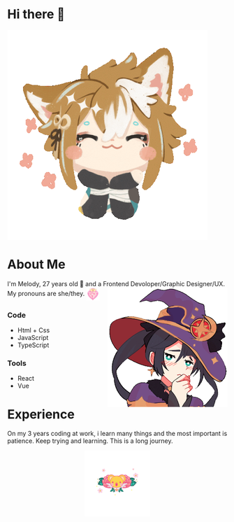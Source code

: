 # Hi there 👋

<!--
**Romelody/romelody** is a ✨ _special_ ✨ repository because its `README.md` (this file) appears on your GitHub profile.

Here are some ideas to get you started:

- 🔭 I’m currently working on Solventa
- 🌱 I’m currently learning FireBase
- 👯 I’m looking to collaborate on ALL MY FRIENDS 
- 🤔 I’m looking for help with React Native
- 💬 Ask me about my designs 
- 📫 How to reach me: ...
- 😄 Pronouns: ...
- ⚡ Fun fact: ...
- 🔭 I’m currently working on Offcode
- 🌱 I’m currently learning many things
-->

<img alt="GIF" align="center" src="https://github.com/romelody/romelody/blob/master/assets/03.gif">

# About Me

I'm Melody, 27 years old 🌱 and a Frontend Devoloper/Graphic Designer/UX. My pronouns are she/they.
<img width="30" alt="GIF" align="center" src="https://github.com/romelody/romelody/blob/master/assets/01.gif">
<img width="275" alt="GIF" align="right" src="https://github.com/romelody/romelody/blob/master/assets/04.gif">
### Code
<ul>
    <li>Html + Css</li>
    <li>JavaScript</li>
    <li>TypeScript</li>
</ul>

### Tools
<ul>
    <li>React</li>
    <li>Vue</li>
</ul>

# Experience
On my 3 years coding at work, i learn many things and the most important is patience. Keep trying and learning. This is a long journey.


<p align="center" >  
    <img width="150" alt="GIF" align="center" src="https://github.com/romelody/romelody/blob/master/assets/02.gif">
</p>
